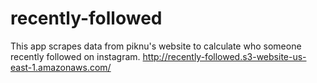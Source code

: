 # recently-followed
This app scrapes data from piknu's website to calculate who someone recently followed on instagram. 
http://recently-followed.s3-website-us-east-1.amazonaws.com/
